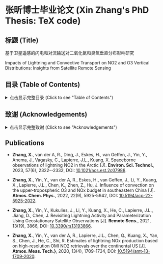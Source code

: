 # 张昕博士毕业论文 (Xin Zhang's PhD Thesis: TeX code)

## 标题 (Title)

基于卫星遥感的闪电和对流输送对二氧化氮和臭氧垂直分布影响研究

Impacts of Lightning and Convective Transport on  NO2 and O3 Vertical Distributions: Insights from Satellite Remote Sensing

## 目录 (Table of Contents)

<details><summary> 点击显示完整目录 (Click to see "Table of Contents")  </summary>
<p>

- 绪论

    - 研究背景及意义
    - 国内外研究进展
        - 深对流与闪电的关系
        - 深对流中闪电氮氧化物的观测和估算
        - 深对流对痕量气体垂直分布的影响
    - 存在问题及本研究目标和研究内容

- 资料及模式介绍

    - 原位观测
        - 臭氧探空
        - 闪电数据集
    - 卫星观测
        - 臭氧监测仪 (OMI)
        - 对流层观测仪 (TROPOMI)
        - 微波临边探测器 (MLS)
    - 大气化学模式
        - WRF-Chem模式
        - MERRA2-GMI模拟数据集

- 闪电二氧化氮的反演算法

  - 基于卫星遥感的闪电二氧化氮反演
    - 算法基础
    - 算法的应用条件
  - 反演结果的对比验证分析
    - 不同反演算法之间的差异性
    - 反演及产率计算中的不确定性分析
  - 本章小结

- 闪电二氧化氮反演算法的应用

  - 污染地区(中国东南部)
    - 模式设置及闪电同化结果评估
    - 闪电氮氧化物的产率及其不确定性分析
    - 闪电二氧化氮对TROPOMI二氧化氮产品的影响 
  - 清洁地区(北极)
    - 闪电的分布
    - 闪电二氧化氮的计算
    - 闪电二氧化氮产率的海陆性差异
    - 氮氧化物不同排放源的贡献
  - 本章小结

- 深对流对氮氧化物和臭氧垂直再分布的影响

  - 云切片算法介绍
  - 对流条件下痕量气体的垂直分布
    - 二氧化氮
    - 臭氧
  - 深对流造成臭氧浓度变化的原因
    - 动力输送和化学反应的贡献
    - 闪电氮氧化物的贡献
  - 本章小结

- 结论与展望

  - 主要结论
  - 论文特色与创新
  - 不足之处与展望
  </p>
  </details>

## 致谢 (Acknowledgements)

<details><summary> 点击显示完整致谢 (Click to see "Acknowledgements")  </summary>
<p>

行文至此，本应长舒一气，谢天谢地，然唯觉十年一觉云中梦，似醒非醒百态生。

### 成云致雨

云，山川气也。吾本乡野之气，漫漫求学，乃入南信。
积升四载，虽至露点，缺核无以成云。
幸遇恩师，言传身教，悟以往之书本，知来者之躬行，
谨始虑终，教学相长，方有云滴，如人饮水，冷暖自知。
而同门及友人亦吾师，不知踽踽独行之黯然，切磋琢磨，互成雨滴。

### 雷辊电霍

雷，阴阳薄动雷雨，生物者也。
欲成惊雷者，必先冻其筋骨，所以曾益其所不能。
尼德兰之师叮咛，大道至简，乘风直上入乱流，千迴百转出真知。
同行之人如冰似霰，相语之词妙笔生花，终见列缺。


### 云销雨霁

雨，水从云下也。
升腾万里落为镜湖水，镜中父母容颜改，风起波澜声声归。
放眼红尘难寻桃花源，洞外世人朝夕渡，雨打船头点点回。

### 后记

连篇累牍七万余，诸师诲而不倦，五易此稿，倘有阙漏，恕见谅。

</p>
</details>

## Publications

- **Zhang, X.**, van der A, R., Ding, J., Eskes, H., van Geffen, J., Yin, Y., Anema, J., Vagasky, C., Lapierre, J.L., Kuang, X. Spaceborne observations of lightning NO2 in the Arctic [J]. **Environ. Sci. Technol.**, 2023, 57(6), 2322--2332, DOI: [10.1021/acs.est.2c07988](https://doi.org/10.1021/acs.est.2c07988).

- **Zhang, X.**, Yin, Y., van der A, R., Eskes, H., van Geffen, J., Li, Y., Kuang, X., Lapierre, J.L., Chen, K., Zhen, Z., Hu, J. Influence of convection on the
  upper-tropospheric O3 and NOx budget in southeastern China [J]. **Atmos. Chem. Phys.**, 2022, 22(9), 5925-5942,
  DOI: [10.5194/acp-22-5925-2022](https://doi.org/10.5194/acp-22-5925-2022).

- **Zhang, X.**, Yin, Y., Kukulies, J., Li, Y., Kuang, X., He, C., Lapierre, J.L., Jiang, D., Chen, J. Revisiting Lightning Activity and Parameterization Using Geostationary Satellite Observations [J]. **Remote Sens.**, 2021, 13(19), 3866, DOI: [10.3390/rs13193866](https://doi.org/10.3390/rs13193866).

- **Zhang, X.**, Yin, Y., van der A, R., Lapierre, J.L., Chen, Q., Kuang, X., Yan, S., Chen, J., He, C., Shi, R. Estimates of lightning NOx production based on high-resolution OMI NO2 retrievals over the continental US [J]. **Atmos. Meas. Tech.}**, 2020, 13(4), 1709-1734,
  DOI: [10.5194/amt-13-1709-2020](https://doi.org/10.5194/amt-13-1709-2020).

